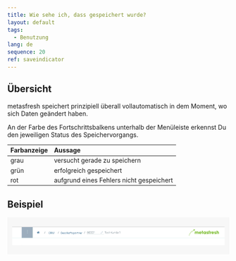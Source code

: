 ```yaml
---
title: Wie sehe ich, dass gespeichert wurde?
layout: default
tags:
  - Benutzung
lang: de
sequence: 20
ref: saveindicator
---
```


## Übersicht

metasfresh speichert prinzipiell überall vollautomatisch in dem Moment, wo sich Daten geändert haben.

An der Farbe des Fortschrittsbalkens unterhalb der Menüleiste erkennst Du den jeweiligen Status des Speichervorgangs.

| Farbanzeige     | Aussage    |
| :------------- | :------------- |
| grau       | versucht gerade zu speichern       |
| grün |  erfolgreich gespeichert|
| rot | aufgrund eines Fehlers nicht gespeichert

## Beispiel

![](assets/saveindicator2.gif)
